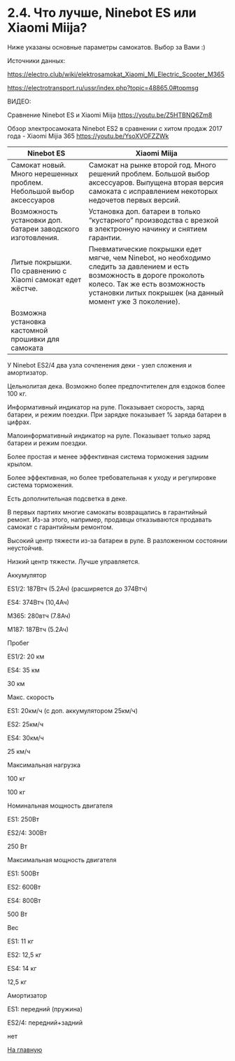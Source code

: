 # 2.4. Что лучше, Ninebot ES или Xiaomi Miija?

Ниже указаны основные параметры самокатов. Выбор за Вами :)

Источники данных:

https://electro.club/wiki/elektrosamokat_Xiaomi_Mi_Electric_Scooter_M365

https://electrotransport.ru/ussr/index.php?topic=48865.0#topmsg 

ВИДЕО:

Сравнение Ninebot ES и Xiaomi Miija https://youtu.be/Z5HTBNQ6Zm8 

Обзор электросамоката Ninebot ES2 в сравнении с хитом продаж 2017 года - Xiaomi Mijia 365 https://youtu.be/YsoXVOFZZWk 

| Ninebot ES | Xiaomi Miija |
|------------|--------------|
| Самокат новый. Много нерешенных проблем.  Небольшой выбор аксессуаров | Самокат на рынке второй год. Много решений проблем. Большой выбор аксессуаров. Выпущена вторая версия самоката с исправлением некоторых недочетов первых версий. |
| Возможность установки доп. батареи заводского изготовления. | Установка доп. батареи в только “кустарного” производства с врезкой в электронную начинку и снятием гарантии. |
| Литые покрышки. По сравнению с Xiaomi самокат едет жёстче. | Пневматические покрышки едет мягче, чем Ninebot, но необходимо следить за давлением и есть возможность в дороге проколоть колесо. Так же  есть возможность установки литых покрышек (на данный момент уже 3 поколение). |
| Возможна установка кастомной прошивки для самоката |

	

У Ninebot ES2/4 два узла сочленения деки - узел сложения и амортизатор.
	

Цельнолитая дека. Возможно более предпочтителен для ездоков более 100 кг.

	

Информативный индикатор на руле. Показывает скорость, заряд батареи, и режим поездки. При зарядке показывает % заряда батареи в цифрах.

	

Малоинформативный индикатор на руле. Показывает только заряд батареи и режим поездки.

	

Более простая и менее эффективная система торможения задним крылом.
	

Более эффективная, но более требовательная к уходу и регулировке система торможения.

	

Есть дополнительная подсветка в деке.

	

	

	

В первых партиях многие самокаты возвращались в гарантийный ремонт. Из-за этого, например, продавцы отказываются продавать самокат с гарантийным ремонтом.

	

Высокий центр тяжести из-за батареи в руле. В разложенном состоянии неустойчив.
	

Низкий центр тяжести. Лучше управляется.

Аккумулятор
	

ES1/2: 187Втч (5.2Ач) (расширяется до 374Втч)

ES4: 374Втч (10,4Ач)
	

M365: 280втч (7.8Ач)

M187: 187Втч (5.2Ач)

Пробег
	

ES1/2: 20 км

ES4: 35 км
	

30 км

Макс. скорость
	

ES1: 20км/ч (с доп. аккумулятором 25км/ч)

ES2: 25км/ч

ES4: 30км/ч
	

25 км/ч

Максимальная нагрузка
	

100 кг
	

100 кг

Номинальная мощность двигателя
	

ES1: 250Вт

ES2/4: 300Вт
	

250 Вт

Максимальная мощность двигателя
	

ES1: 500Вт

ES2: 600Вт

ES4: 800Вт
	

500 Вт

Вес
	

ES1: 11 кг

ES2: 12,5 кг

ES4: 14 кг
	

12,5 кг

Амортизатор
	

ES1: передний (пружина)

ES2/4: передний+задний
	

нет


[На главную](../README.md)